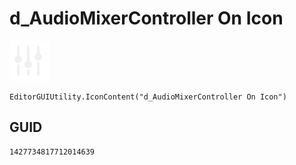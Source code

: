 # d_AudioMixerController On Icon
![](/img/d_AudioMixerController%20On%20Icon.png)

``` CSharp
EditorGUIUtility.IconContent("d_AudioMixerController On Icon")
```
## GUID
```
1427734817712014639
```
